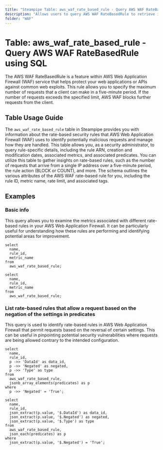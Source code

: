 ```yaml
---
title: "Steampipe Table: aws_waf_rate_based_rule - Query AWS WAF RateBasedRule using SQL"
description: "Allows users to query AWS WAF RateBasedRule to retrieve information about rate-based security rules that AWS Web Application Firewall (WAF) uses."
folder: "WAF"
---
```


# Table: aws_waf_rate_based_rule - Query AWS WAF RateBasedRule using SQL

The AWS WAF RateBasedRule is a feature within AWS Web Application Firewall (WAF) service that helps protect your web applications or APIs against common web exploits. This rule allows you to specify the maximum number of requests that a client can make in a five-minute period. If the number of requests exceeds the specified limit, AWS WAF blocks further requests from the client.

## Table Usage Guide

The `aws_waf_rate_based_rule` table in Steampipe provides you with information about the rate-based security rules that AWS Web Application Firewall (WAF) uses to identify potentially malicious requests and manage how they are handled. This table allows you, as a security administrator, to query rule-specific details, including the rule ARN, creation and modification dates, associated metrics, and associated predicates. You can utilize this table to gather insights on rate-based rules, such as the number of requests that arrive from a single IP address over a five-minute period, the rule action (BLOCK or COUNT), and more. The schema outlines the various attributes of the AWS WAF rate-based rule for you, including the rule ID, metric name, rate limit, and associated tags.

## Examples

### Basic info
This query allows you to examine the metrics associated with different rate-based rules in your AWS Web Application Firewall. It can be particularly useful for understanding how these rules are performing and identifying potential areas for improvement.

```sql+postgres
select
  name,
  rule_id,
  metric_name
from
  aws_waf_rate_based_rule;
```

```sql+sqlite
select
  name,
  rule_id,
  metric_name
from
  aws_waf_rate_based_rule;
```


### List rate-based rules that allow a request based on the negation of the settings in predicates
This query is used to identify rate-based rules in AWS Web Application Firewall that permit requests based on the reversal of certain settings. This can be useful in pinpointing potential security vulnerabilities where requests are being allowed contrary to the intended configuration.

```sql+postgres
select
  name,
  rule_id,
  p ->> 'DataId' as data_id,
  p ->> 'Negated' as negated,
  p ->> 'Type' as type
from
  aws_waf_rate_based_rule,
  jsonb_array_elements(predicates) as p
where
  p ->> 'Negated' = 'True';
```

```sql+sqlite
select
  name,
  rule_id,
  json_extract(p.value, '$.DataId') as data_id,
  json_extract(p.value, '$.Negated') as negated,
  json_extract(p.value, '$.Type') as type
from
  aws_waf_rate_based_rule,
  json_each(predicates) as p
where
  json_extract(p.value, '$.Negated') = 'True';
```